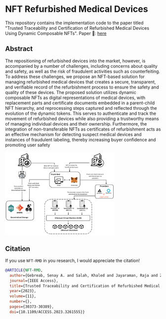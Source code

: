 # NFT Refurbished Medical Devices

This repository contains the implementation code to the paper titled "Trusted Traceability and Certification of Refurbished Medical Devices Using Dynamic Composable NFTs".
Paper :page_with_curl:: [here](https://ieeexplore.ieee.org/document/10080959)

## Abstract

The repositioning of refurbished devices into the market, however, is accompanied by a number of challenges, including concerns about quality and safety, as well as the risk of fraudulent activities such as counterfeiting. To address these challenges, we propose an NFT-based solution for managing refurbished medical devices that creates a secure, transparent, and verifiable record of the refurbishment process to ensure the safety and quality of these devices. The proposed solution utilizes dynamic composable NFTs as digital representations of medical devices, with replacement parts and certificate documents embedded in a parent-child NFT hierarchy, and reprocessing steps captured and reflected through the evolution of the dynamic tokens. This serves to authenticate and track the movement of refurbished devices while also providing a trustworthy means of managing individual devices and their ownership. Furthermore, the integration of non-transferable NFTs as certificates of refurbishment acts as an effective mechanism for detecting suspect medical devices and instances of fraudulent labeling, thereby increasing buyer confidence and promoting user safety


<img src="https://raw.githubusercontent.com/SenayGe/NFT-RMD/main/diagrams/system-model-v3.png" width=70% height=70% >

## Citation

If you use `NFT-RMD` in you research, I would appreciate the citation!
```bibtex
@ARTICLE{NFT-RMD,
  author={Gebreab, Senay A. and Salah, Khaled and Jayaraman, Raja and Zemerly, Jamal},
  journal={IEEE Access}, 
  title={Trusted Traceability and Certification of Refurbished Medical Devices Using Dynamic Composable NFTs}, 
  year={2023},
  volume={11},
  number={},
  pages={30373-30389},
  doi={10.1109/ACCESS.2023.3261555}}
```
